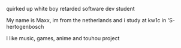 quirked up white boy retarded software dev student

My name is Maxx, im from the netherlands and i study at kw1c in 'S-hertogenbosch

I like music, games, anime and touhou project

